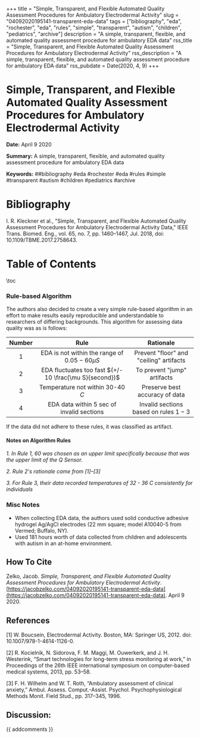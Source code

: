+++
title = "Simple, Transparent, and Flexible Automated Quality Assessment Procedures for Ambulatory Electrodermal Activity"
slug = "04092020195141-transparent-eda-data"
tags = ["bibliography", "eda", "rochester", "eda", "rules", "simple", "transparent", "autism", "children", "pediatrics", "archive"]
description = "A simple, transparent, flexible, and automated quality assessment procedure for ambulatory EDA data"
rss_title = "Simple, Transparent, and Flexible Automated Quality Assessment Procedures for Ambulatory Electrodermal Activity"
rss_description = "A simple, transparent, flexible, and automated quality assessment procedure for ambulatory EDA data"
rss_pubdate = Date(2020, 4, 9)
+++



Simple, Transparent, and Flexible Automated Quality Assessment Procedures for Ambulatory Electrodermal Activity
=========

**Date:** April 9 2020

**Summary:** A simple, transparent, flexible, and automated quality assessment procedure for ambulatory EDA data

**Keywords:** ##bibliography #eda #rochester #eda #rules #simple #transparent #autism #children #pediatrics #archive

Bibliography
==========

I. R. Kleckner et al., "Simple, Transparent, and Flexible Automated Quality Assessment Procedures for Ambulatory Electrodermal Activity Data," IEEE Trans. Biomed. Eng., vol. 65, no. 7, pp. 1460–1467, Jul. 2018, doi: 10.1109/TBME.2017.2758643.

Table of Contents
=========

\toc

### Rule-based Algorithm

The authors also decided to create a very simple rule-based algorithm in an effort to make results easily reproducible and understandable to researchers of differing backgrounds. This algorithm for assessing data quality was as is follows:

| Number |                          Rule                           |                Rationale                |
|:------:|:-------------------------------------------------------:|:---------------------------------------:|
|   1    |    EDA is not within the range of $0.05 - 60 \mu S$     | Prevent "floor" and "ceiling" artifacts |
|   2    | EDA fluctuates too fast $(+/- 10 \frac{\mu S}{second})$ |       To prevent "jump" artifacts       |
|   3    |            Temperature not within 30-40 $C$             |     Preserve best accuracy of data      |
|   4    |       EDA data within $5$ sec of invalid sections       |  Invalid sections based on rules $1-3$  |

If the data did not adhere to these rules, it was classified as artifact. 

#### Notes on Algorithm Rules

*1. In Rule 1, 60 was chosen as an upper limit specifically because that was the upper limit of the Q Sensor.*

*2. Rule 2's rationale came from [1]–[3]*

*3. For Rule 3, their data recorded temperatures of 32 - 36 $C$ consistently for individuals*

### Misc Notes

  * When collecting EDA data, the authors used solid conductive adhesive hydrogel Ag/AgCl electrodes (22 mm square; model A10040-5 from Vermed; Buffalo, NY).
  * Used 181 hours worth of data collected from children and adolescents with autism in an at-home environment.
## How To Cite

 Zelko, Jacob. _Simple, Transparent, and Flexible Automated Quality Assessment Procedures for Ambulatory Electrodermal Activity_. [https://jacobzelko.com/04092020195141-transparent-eda-data](https://jacobzelko.com/04092020195141-transparent-eda-data). April 9 2020.
## References

[1] W. Boucsein, Electrodermal Activity. Boston, MA: Springer US, 2012. doi: 10.1007/978-1-4614-1126-0.

[2] R. Kocielnik, N. Sidorova, F. M. Maggi, M. Ouwerkerk, and J. H. Westerink, “Smart technologies for long-term stress monitoring at work,” in Proceedings of the 26th IEEE international symposium on computer-based medical systems, 2013, pp. 53–58.

[3] F. H. Wilhelm and W. T. Roth, “Ambulatory assessment of clinical anxiety,” Ambul. Assess. Comput.-Assist. Psychol. Psychophysiological Methods Monit. Field Stud., pp. 317–345, 1996.
## Discussion: 

{{ addcomments }}
